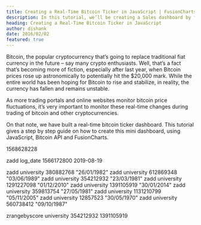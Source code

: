 ```yaml
---
title: Creating a Real-Time Bitcoin Ticker in JavaScript | FusionCharts
description: In this tutorial, we’ll be creating a Sales dashboard by fetching data using Google Sheets API.
heading: Creating a Real-Time Bitcoin Ticker in JavaScript
author: dishank
date: 2016/02/02
featured: true
---
```


Bitcoin, the popular cryptocurrency that’s going to replace traditional fiat currency in the future – say many crypto enthusiasts. Well, that’s a fact that’s becoming more of fiction, especially after last year, when Bitcoin prices rose up astronomically to potentially hit the \$20,000 mark. While the entire world has been hoping for Bitcoin to rise and stabilize, in reality, the currency has fallen and remains unstable.

As more trading portals and online websites monitor bitcoin price fluctuations, it’s very important to monitor these real-time changes during trading of bitcoin and other cryptocurrencies.

On that note, we have built a real-time bitcoin ticker dashboard. This tutorial gives a step by step guide on how to create this mini dashboard, using JavaScript, Bitcoin API and FusionCharts.

1568628228

zadd log_date 1566172800 2019-08-19

zadd university 380882768 "26/01/1982"
zadd university 612869348 "03/06/1989"
zadd university 354212932 "23/03/1981"
zadd university 1291227098 "01/12/2010"
zadd university 1391105919 "30/01/2014"
zadd university 359813754 "27/05/1981"
zadd university 1131210799 "05/11/2005"
zadd university 12857523 "30/05/1970"
zadd university 560738412 "09/10/1987"

zrangebyscore university 354212932 1391105919
